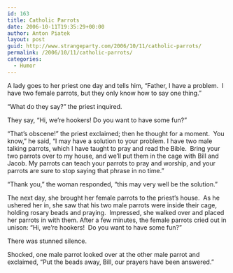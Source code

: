 ```yaml
---
id: 163
title: Catholic Parrots
date: 2006-10-11T19:35:29+00:00
author: Anton Piatek
layout: post
guid: http://www.strangeparty.com/2006/10/11/catholic-parrots/
permalink: /2006/10/11/catholic-parrots/
categories:
  - Humor
---
```

A lady goes to her priest one day and tells him, &#8220;Father, I have a problem.  I have two female parrots, but they only know how to say one thing.&#8221;

&#8220;What do they say?&#8221; the priest inquired.

They say, &#8220;Hi, we&#8217;re hookers! Do you want to have some fun?&#8221;

&#8220;That&#8217;s obscene!&#8221; the priest exclaimed; then he thought for a moment.  You know,&#8221; he said, &#8220;I may have a solution to your problem. I have two male talking parrots, which I have taught to pray and read the Bible.  Bring your two parrots over to my house, and we&#8217;ll put them in the cage with Bill and Jacob. My parrots can teach your parrots to pray and worship, and your parrots are sure to stop saying that phrase in no time.&#8221;

&#8220;Thank you,&#8221; the woman responded, &#8220;this may very well be the solution.&#8221;

The next day, she brought her female parrots to the priest&#8217;s house.  As he ushered her in, she saw that his two male parrots were inside their cage, holding rosary beads and praying.  Impressed, she walked over and placed her parrots in with them. After a few minutes, the female parrots cried out in unison: &#8220;Hi, we&#8217;re hookers!  Do you want to have some fun?&#8221;

There was stunned silence.

Shocked, one male parrot looked over at the other male parrot and exclaimed, &#8220;Put the beads away, Bill, our prayers have been answered.&#8221;